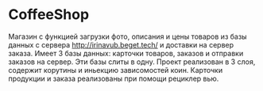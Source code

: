 # CoffeeShop
Магазин с функцией загрузки фото, описания и цены товаров из базы данных с сервера http://irinavub.beget.tech/ и доставки на сервер заказа.
Имеет 3 базы данных: карточки товаров, заказов и отправки заказов на сервер. Эти базы слиты в одну.
Проект реализован в 3 слоя, содержит корутины и иньекцию зависомостей коин. Карточки продукции и заказа реализованы при помощи рециклер вью.
